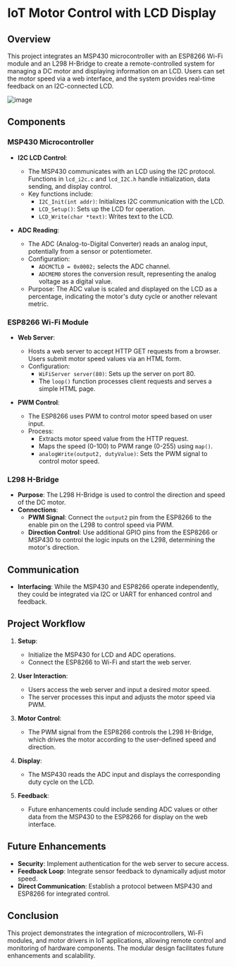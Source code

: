 # IoT Motor Control with LCD Display

## Overview

This project integrates an MSP430 microcontroller with an ESP8266 Wi-Fi module and an L298 H-Bridge to create a remote-controlled system for managing a DC motor and displaying information on an LCD. Users can set the motor speed via a web interface, and the system provides real-time feedback on an I2C-connected LCD.

![image](https://github.com/user-attachments/assets/62348e44-cd8d-4711-ab83-0e05e218ceaa)


## Components

### MSP430 Microcontroller

- **I2C LCD Control**: 
  - The MSP430 communicates with an LCD using the I2C protocol. Functions in `lcd_i2c.c` and `lcd_I2C.h` handle initialization, data sending, and display control.
  - Key functions include:
    - `I2C_Init(int addr)`: Initializes I2C communication with the LCD.
    - `LCD_Setup()`: Sets up the LCD for operation.
    - `LCD_Write(char *text)`: Writes text to the LCD.

- **ADC Reading**:
  - The ADC (Analog-to-Digital Converter) reads an analog input, potentially from a sensor or potentiometer.
  - Configuration:
    - `ADCMCTL0 = 0x0002;` selects the ADC channel.
    - `ADCMEM0` stores the conversion result, representing the analog voltage as a digital value.
  - Purpose: The ADC value is scaled and displayed on the LCD as a percentage, indicating the motor's duty cycle or another relevant metric.

### ESP8266 Wi-Fi Module

- **Web Server**:
  - Hosts a web server to accept HTTP GET requests from a browser. Users submit motor speed values via an HTML form.
  - Configuration:
    - `WiFiServer server(80)`: Sets up the server on port 80.
    - The `loop()` function processes client requests and serves a simple HTML page.

- **PWM Control**:
  - The ESP8266 uses PWM to control motor speed based on user input.
  - Process:
    - Extracts motor speed value from the HTTP request.
    - Maps the speed (0-100) to PWM range (0-255) using `map()`.
    - `analogWrite(output2, dutyValue)`: Sets the PWM signal to control motor speed.

### L298 H-Bridge

- **Purpose**: The L298 H-Bridge is used to control the direction and speed of the DC motor.
- **Connections**:
  - **PWM Signal**: Connect the `output2` pin from the ESP8266 to the enable pin on the L298 to control speed via PWM.
  - **Direction Control**: Use additional GPIO pins from the ESP8266 or MSP430 to control the logic inputs on the L298, determining the motor's direction.

## Communication

- **Interfacing**: While the MSP430 and ESP8266 operate independently, they could be integrated via I2C or UART for enhanced control and feedback.

## Project Workflow

1. **Setup**: 
   - Initialize the MSP430 for LCD and ADC operations.
   - Connect the ESP8266 to Wi-Fi and start the web server.

2. **User Interaction**: 
   - Users access the web server and input a desired motor speed.
   - The server processes this input and adjusts the motor speed via PWM.

3. **Motor Control**:
   - The PWM signal from the ESP8266 controls the L298 H-Bridge, which drives the motor according to the user-defined speed and direction.

4. **Display**: 
   - The MSP430 reads the ADC input and displays the corresponding duty cycle on the LCD.

5. **Feedback**: 
   - Future enhancements could include sending ADC values or other data from the MSP430 to the ESP8266 for display on the web interface.

## Future Enhancements

- **Security**: Implement authentication for the web server to secure access.
- **Feedback Loop**: Integrate sensor feedback to dynamically adjust motor speed.
- **Direct Communication**: Establish a protocol between MSP430 and ESP8266 for integrated control.

## Conclusion

This project demonstrates the integration of microcontrollers, Wi-Fi modules, and motor drivers in IoT applications, allowing remote control and monitoring of hardware components. The modular design facilitates future enhancements and scalability.
